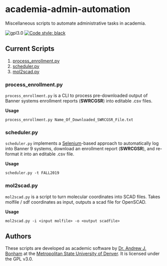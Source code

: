 # academia-admin-automation
 Miscellaneous scripts to automate administrative tasks in academia.

![gpl3.0](https://img.shields.io/github/license/Paradoxdruid/academia-admin-automation.svg "GPL 3.0 Licensed")  [![Code style: black](https://img.shields.io/badge/code%20style-black-000000.svg)](https://github.com/ambv/black)


## Current Scripts

1. [process_enrollment.py](#process_enrollmentpy)
2. [scheduler.py](#schedulerpy)
3. [mol2scad.py](#mol2scadpy)

### process_enrollment.py

`process_enrollment.py` is a CLI to process pre-downloaded output of Banner systems enrollment reports (**SWRCGSR**) into editable .csv files.

**Usage**

```
process_enrollment.py Name_Of_Downloaded_SWRCGSR_File.txt
```

### scheduler.py

`scheduler.py` implements a [Selenium](https://pypi.org/project/selenium/)-based approach to automatically log into Banner 9 systems, download an enrollment report (**SWRCGSR**), and re-format it into an editable .csv file.

**Usage**

```
scheduler.py -t FALL2019
```

### mol2scad.py

`mol2scad.py` is a script to turn molecular coordinates into SCAD files.  Takes molfile / sdf coordinates as input, outputs a scad file for OpenSCAD.

**Usage**

```
mol2scad.py -i <input molfile> -o <output scadfile>
```

## Authors
These scripts are developed as academic software by [Dr. Andrew J. Bonham](https://github.com/Paradoxdruid) at the [Metropolitan State University of Denver](https://www.msudenver.edu). It is licensed under the GPL v3.0.
